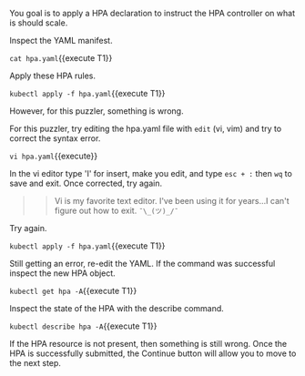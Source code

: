 You goal is to apply a HPA declaration to instruct the HPA controller on what is should scale.

Inspect the YAML manifest.

`cat hpa.yaml`{{execute T1}}

Apply these HPA rules.

`kubectl apply -f hpa.yaml`{{execute T1}}

However, for this puzzler, something is wrong.

For this puzzler, try editing the hpa.yaml file with `edit` (vi, vim) and try to correct the syntax error. 

`vi hpa.yaml`{{execute}}

In the vi editor type 'I' for insert, make you edit, and type `esc + :` then `wq` to save and exit. Once corrected, try again.

>> Vi is my favorite text editor. I've been using it for years...I can't figure out how to exit. `¯\_(ツ)_/¯`

Try again.

`kubectl apply -f hpa.yaml`{{execute T1}}

Still getting an error, re-edit the YAML. If the command was successful inspect the new HPA object.

`kubectl get hpa -A`{{execute T1}}

Inspect the state of the HPA with the describe command.

`kubectl describe hpa -A`{{execute T1}}

If the HPA resource is not present, then something is still wrong. Once the HPA is successfully submitted, the Continue button will allow you to move to the next step.
